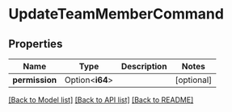 # UpdateTeamMemberCommand

## Properties

Name | Type | Description | Notes
------------ | ------------- | ------------- | -------------
**permission** | Option<**i64**> |  | [optional]

[[Back to Model list]](../README.md#documentation-for-models) [[Back to API list]](../README.md#documentation-for-api-endpoints) [[Back to README]](../README.md)


